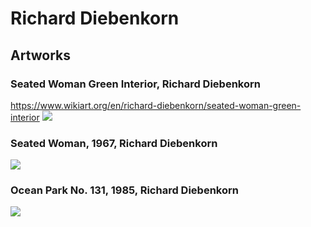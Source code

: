 # Richard Diebenkorn

## Artworks

### Seated Woman Green Interior, Richard Diebenkorn
https://www.wikiart.org/en/richard-diebenkorn/seated-woman-green-interior
<img src="https://64.media.tumblr.com/2031fde49ee343a90a0310e386c62a3d/54f9b2b917f81fbe-66/s1280x1920/7d67c047b5dbbde3d7652cddb0843bffdf7f9ac2.jpg">

### Seated Woman, 1967, Richard Diebenkorn
<img src="https://64.media.tumblr.com/ab4a6bdd054a0bdab15ac6b63f2f2aa8/86757f6d791abd32-6b/s540x810/7c154a9fa49ad25187f3fe6cc5f011147e18712d.jpg">

### Ocean Park No. 131, 1985, Richard Diebenkorn
<img src="https://64.media.tumblr.com/2f0511a2d02af9ffa054db5427a3b728/d63a4279113e31b5-fb/s1280x1920/d569df98eb98b9938267501a0cdca8f299e3c217.jpg">
  
